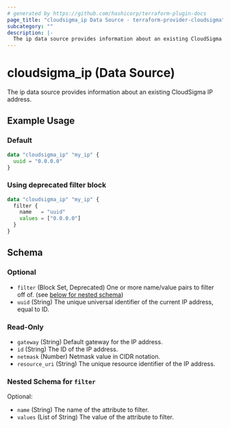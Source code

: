 ```yaml
---
# generated by https://github.com/hashicorp/terraform-plugin-docs
page_title: "cloudsigma_ip Data Source - terraform-provider-cloudsigma"
subcategory: ""
description: |-
  The ip data source provides information about an existing CloudSigma IP address.
---
```


# cloudsigma_ip (Data Source)

The ip data source provides information about an existing CloudSigma IP address.


## Example Usage

### Default

```terraform
data "cloudsigma_ip" "my_ip" {
  uuid = "0.0.0.0"
}
```

### Using deprecated filter block

```terraform
data "cloudsigma_ip" "my_ip" {
  filter {
    name   = "uuid"
    values = ["0.0.0.0"]
  }
}
```


<!-- schema generated by tfplugindocs -->
## Schema

### Optional

- `filter` (Block Set, Deprecated) One or more name/value pairs to filter off of. (see [below for nested schema](#nestedblock--filter))
- `uuid` (String) The unique universal identifier of the current IP address, equal to ID.

### Read-Only

- `gateway` (String) Default gateway for the IP address.
- `id` (String) The ID of the IP address.
- `netmask` (Number) Netmask value in CIDR notation.
- `resource_uri` (String) The unique resource identifier of the IP address.

<a id="nestedblock--filter"></a>
### Nested Schema for `filter`

Optional:

- `name` (String) The name of the attribute to filter.
- `values` (List of String) The value of the attribute to filter.
